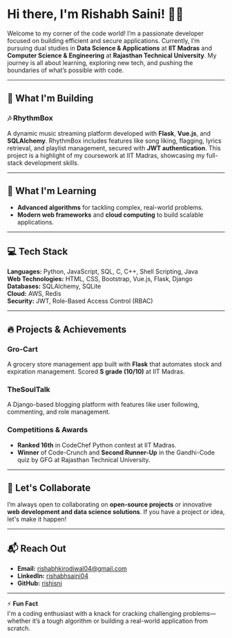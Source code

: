# Hi there, I'm Rishabh Saini! 👨‍💻

Welcome to my corner of the code world! I’m a passionate developer focused on building efficient and secure applications. Currently, I’m pursuing dual studies in **Data Science & Applications** at **IIT Madras** and **Computer Science & Engineering** at **Rajasthan Technical University**. My journey is all about learning, exploring new tech, and pushing the boundaries of what’s possible with code.

---

## 🚀 What I'm Building

### 🎶 **RhythmBox**  
A dynamic music streaming platform developed with **Flask**, **Vue.js**, and **SQLAlchemy**. RhythmBox includes features like song liking, flagging, lyrics retrieval, and playlist management, secured with **JWT authentication**. This project is a highlight of my coursework at IIT Madras, showcasing my full-stack development skills.

---

## 🌱 What I'm Learning

- **Advanced algorithms** for tackling complex, real-world problems.
- **Modern web frameworks** and **cloud computing** to build scalable applications.

---

## 💻 Tech Stack

**Languages:** Python, JavaScript, SQL, C, C++, Shell Scripting, Java  
**Web Technologies:** HTML, CSS, Bootstrap, Vue.js, Flask, Django  
**Databases:** SQLAlchemy, SQLite  
**Cloud:** AWS, Redis  
**Security:** JWT, Role-Based Access Control (RBAC)

---

## 🔥 Projects & Achievements

### **Gro-Cart**  
A grocery store management app built with **Flask** that automates stock and expiration management. Scored **S grade (10/10)** at IIT Madras.

### **TheSoulTalk**  
A Django-based blogging platform with features like user following, commenting, and role management.

### **Competitions & Awards**  
- **Ranked 16th** in CodeChef Python contest at IIT Madras.
- **Winner** of Code-Crunch and **Second Runner-Up** in the Gandhi-Code quiz by GFG at Rajasthan Technical University.

---

## 🎯 Let's Collaborate

I’m always open to collaborating on **open-source projects** or innovative **web development and data science solutions**. If you have a project or idea, let's make it happen!

---

## 📬 Reach Out

- **Email:** rishabhkirodiwal04@gmail.com
- **LinkedIn:** [rishabhsaini04](https://www.linkedin.com/in/rishabhsaini04/)
- **GitHub:** [rishisni](https://github.com/rishisni)

---

⚡ **Fun Fact**  
I'm a coding enthusiast with a knack for cracking challenging problems—whether it’s a tough algorithm or building a real-world application from scratch.

